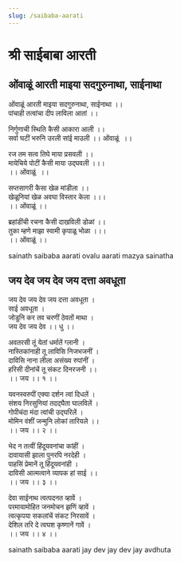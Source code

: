 ```yaml
---
slug: /saibaba-aarati
---
```


# श्री साईबाबा आरती
## ओंवाळूं आरती माइया सदगुरुनाथा, साईनाथा
ओंवाळूं आरती माइया सदगुरुनाथा, साईनाथा ।।<br />
पांचाही तत्वांचा दीप लाविला आतां ।।

निर्गुणाची स्थिति कैसी आकारा आली ।।<br />
सर्वा घटीं भरुनि उरली सांई माउली ।। ओंवाळूं  ।।

रज तम सत्व तिघे माया प्रसवली ।।<br />
मायेचिये पोटीं कैसी माया उद्घवली ।।।<br />
।। ओंवाळूं  ।।

सप्तसागरी कैसा खेळ मांडीला ।।<br />
खेळूनियां खेळ अवघा विस्तार केला ।।।<br />
।। ओंवाळूं ।।

ब्रहांडींची रचना कैसी दाखविली डोळां ।।<br />
तुका म्हणे माझा स्वामी कृपाळू भोळा ।।।<br />
।। ओंवाळूं ।।

<span class='index-text'> sainath saibaba aarati ovalu aarati mazya sainatha</span>

## जय देव जय देव जय दत्ता अवधूता

जय देव जय देव जय दत्ता अवधूता ।<br />
साई अवधूता ।<br />
जोडुनि कर तव चरणीं ठेवतों माथा ।<br />
जय देव जय देव ।। धु ।।

अवतरसी तूं येतां धर्मातें ग्लानी ।<br />
नास्तिकांनाही तू लाविसि निजभजनीं ।<br />
दाविसि नाना लीला असंख्य रुपांनीं ।<br />
हरिसी दीनांचें तू संकट दिनरजनी ।।<br />
।। जय ।। १ ।।

यवनस्वरुपीं एक्या दर्शन त्वां दिधलें ।<br />
संशय निरसुनियां तदद्घैता घालविलें ।<br />
गोपीचंदा मंदा त्वांची उद्घरिलें ।<br />
मोमिन वंशीं जन्मुनि लोकां तारियले ।।<br />
।। जय ।। २ ।।

भेद न तत्वीं हिंदूयवनांचा कांहीं ।<br />
दावायासी झाला पुनरपि नरदेही ।<br />
पाहसिं प्रेमानें तू हिंदूयवनांही ।<br />
दाविसी आत्मत्वाने व्यापक हां साई ।।<br />
।। जय ।। ३ ।।

देवा साईनाथ त्वत्पदनत व्हावें ।<br />
परमायामोहित जनमोचन झणिं व्हावें ।<br />
त्वत्कृपया सकलांचें संकट निरसावें ।<br />
देशिल तरि दे त्वघश कृष्णानें गावें ।<br />
।। जय ।। ४ ।।

<span class='index-text'> sainath saibaba aarati jay dev jay dev jay avdhuta</span>
